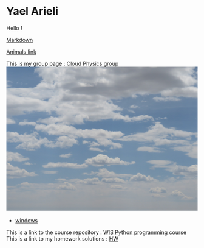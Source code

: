 # Yael Arieli


Hello ! 

[Markdown](https://github.github.com/gfm/)



 [Animals link](/animals)

This is my group page : [Cloud Physics group](https://www.weizmann.ac.il/EPS/Koren/home)
 ![](/20160607010454.JPG)
* [windows](/windows)

This is a link to the course repository : [WIS Python programming course](https://github.com/szabgab/wis-python-course-2024-04)
This is a link to my homework solutions : [HW](https://github.com/yaelarieli/wis-python-course-hw)
